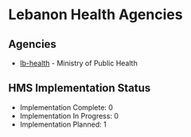 # Lebanon Health Agencies

## Agencies

- [lb-health](lb-health/index.md) - Ministry of Public Health

## HMS Implementation Status

- Implementation Complete: 0
- Implementation In Progress: 0
- Implementation Planned: 1
